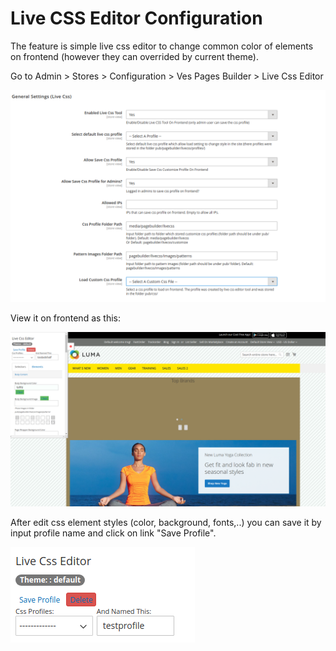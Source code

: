 # Live CSS Editor Configuration

The feature is simple live css editor to change common color of elements on frontend \(however they can overrided by current theme\).

Go to Admin &gt; Stores &gt; Configuration &gt; Ves Pages Builder &gt; Live Css Editor 

![](../.gitbook/assets/live_css_editor.png)



View it on frontend as this:

![](../.gitbook/assets/live_css.png)

After edit css element styles \(color, background, fonts,..\) you can save it by input profile name and click on link "Save Profile".

![Input named and Click Save Profile](../.gitbook/assets/screenshot-from-2021-09-15-16-14-22.png)

